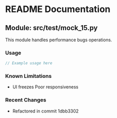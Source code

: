 # README Documentation

## Module: src/test/mock_15.py

This module handles performance bugs operations.

### Usage

```javascript
// Example usage here
```

### Known Limitations

- UI freezes Poor responsiveness

### Recent Changes

- Refactored in commit 1dbb3302
